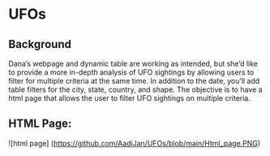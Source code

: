# UFOs

## Background
Dana’s webpage and dynamic table are working as intended, but she’d like to provide a more in-depth analysis of UFO sightings by allowing users to filter for multiple criteria at the same time. In addition to the date, you’ll add table filters for the city, state, country, and shape. The objective is to have a html page that allows the user to filter UFO sightings on multiple criteria.

## HTML Page:
![html page] (https://github.com/AadiJan/UFOs/blob/main/Html_page.PNG) 
